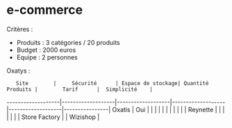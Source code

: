 # e-commerce
Critères : 
- Produits : 3 catégories / 20 produits
- Budget : 2000 euros
- Equipe : 2 personnes


Oxatys :

       Site        |     Sécurité      | Espace de stockage| Quantité Produits |        Tarif      |  Simplicité    |
-------------------|-------------------|-------------------|-------------------|-------------------|----------------|
   Oxatis          |        Oui	    |                   |                   |                   |                |
                   |    	           |		          |                   |                   |                |
   Reynette        |    	           |                   |                   |                   |                |
                   |
  Store Factory    |
                   |
  Wizishop         |
